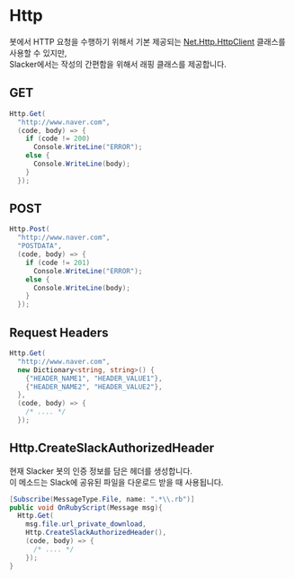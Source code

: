 Http
====

봇에서 HTTP 요청을 수행하기 위해서 기본 제공되는 [Net.Http.HttpClient](https://msdn.microsoft.com/ko-kr/library/system.net.http.httpclient(v=vs.118).aspx) 클래스를 사용할 수 있지만,<br>
Slacker에서는 작성의 간편함을 위해서 래핑 클래스를 제공합니다.

GET
----
```cs
Http.Get(
  "http://www.naver.com",
  (code, body) => {
    if (code != 200)
      Console.WriteLine("ERROR");
    else {
      Console.WriteLine(body);
    }
  });
```

POST
----
```cs
Http.Post(
  "http://www.naver.com",
  "POSTDATA",
  (code, body) => {
    if (code != 201)
      Console.WriteLine("ERROR");
    else {
      Console.WriteLine(body);
    }
  });
````

Request Headers
----
```cs
Http.Get(
  "http://www.naver.com",
  new Dictionary<string, string>() {
    {"HEADER_NAME1", "HEADER_VALUE1"},
    {"HEADER_NAME2", "HEADER_VALUE2"},
  },
  (code, body) => {
    /* .... */
  });
```

Http.CreateSlackAuthorizedHeader
----
현재 Slacker 봇의 인증 정보를 담은 헤더를 생성합니다.<br>
이 메소드는 Slack에 공유된 파일을 다운로드 받을 때 사용됩니다.
```cs
[Subscribe(MessageType.File, name: ".*\\.rb")]
public void OnRubyScript(Message msg){
  Http.Get(
    msg.file.url_private_download,
    Http.CreateSlackAuthorizedHeader(),
    (code, body) => {
      /* .... */       
    });
}
```
